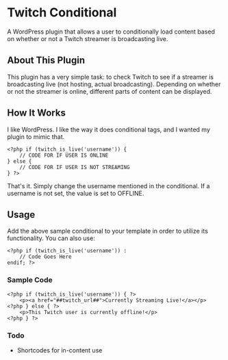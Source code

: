 # Twitch Conditional

A WordPress plugin that allows a user to conditionally load content based on whether or not a Twitch streamer is broadcasting live.

## About This Plugin

This plugin has a very simple task: to check Twitch to see if a streamer is broadcasting live (not hosting, actual broadcasting).  Depending on whether or not the streamer is online, different parts of content can be displayed.

## How It Works

I like WordPress. I like the way it does conditional tags, and I wanted my plugin to mimic that.

    <?php if (twitch_is_live('username')) {
        // CODE FOR IF USER IS ONLINE
    } else {
        // CODE FOR IF USER IS NOT STREAMING
    } ?>
    
That's it. Simply change the username mentioned in the conditional. If a username is not set, the value is set to OFFLINE.

## Usage

Add the above sample conditional to your template in order to utilize its functionality.  You can also use:

    <?php if (twitch_is_live('username')) :
        // Code Goes Here
    endif; ?>    

### Sample Code

    <?php if (twitch_is_live('username')) { ?>
        <p><a href="##twitch_url##">Currently Streaming Live!</a></p>
    <?php } else { ?>
        <p>This Twitch user is currently offline!</p>
    <?php } ?>

### Todo

* Shortcodes for in-content use
